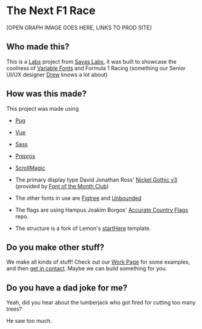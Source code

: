 
# The Next F1 Race

[OPEN GRAPH IMAGE GOES HERE, LINKS TO PROD SITE]

## Who made this?

This is a [Labs](https://savaslabs.com/labs) project from [Savas Labs](https://savaslabs.com/), it was built to showcase the coolness of [Variable Fonts](https://variablefonts.io) and Formula 1 Racing (something our Senior UI/UX designer [Drew](https://www.savaslabs.com/team/drew-glover) knows a lot about)


## How was this made?

This project was made using
- [Pug](https://github.com/pugjs/pug)
- [Vue](https://github.com/vuejs/vue)
- [Sass](https://github.com/sass/sass)
- [Prepros](https://prepros.io)
- [ScrollMagic](https://github.com/janpaepke/ScrollMagic)

- The primary display type David Jonathan Ross' [Nickel Gothic v3](https://djr.com/notes/nickel-gothic-condensed-compressed-font-of-the-month) (provided by [Font of the Month Club](https://djr.com/font-of-the-month-club))
- The other fonts in use are [Figtree](https://fonts.google.com/specimen/Figtree) and [Unbounded](https://fonts.google.com/specimen/Unbounded)
- The flags are using Hampus Joakim Borgos' [Accurate Country Flags](https://github.com/hampusborgos/country-flags) repo.
- The structure is a fork of Lemon's [startHere](https://github.com/ahoyLemon/startHere) template.

## Do you make other stuff?
We make all kinds of stuff!  Check out our [Work Page](https://www.savaslabs.com/work) for some examples, and then [get in contact](https://www.savaslabs.com/contact). Maybe we can build something for you.

## Do you have a dad joke for me?

Yeah, did you hear about the lumberjack who got fired for cutting too many trees?

He saw too much.